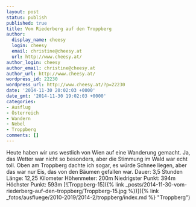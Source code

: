 ```yaml
---
layout: post
status: publish
published: true
title: Vom Riederberg auf den Troppberg
author:
  display_name: cheesy
  login: cheesy
  email: christine@cheesy.at
  url: http://www.cheesy.at/
author_login: cheesy
author_email: christine@cheesy.at
author_url: http://www.cheesy.at/
wordpress_id: 22230
wordpress_url: http://www.cheesy.at/?p=22230
date: '2014-11-30 20:02:03 +0000'
date_gmt: '2014-11-30 19:02:03 +0000'
categories:
- Ausflug
- Österreich
- Wandern
- Nebel
- Troppberg
comments: []
---
```

Heute haben wir uns westlich von Wien auf eine Wanderung gemacht. Ja, das Wetter war nicht so besonders, aber die Stimmung im Wald war echt toll. Oben am Troppberg dachte ich sogar, es würde Schnee liegen, aber das war nur Eis, das von den Bäumen gefallen war.
Dauer: 3,5 Stunden
Länge: 12,25 Kilometer
Höhenmeter: 200m
Niedrigster Punkt: 394m
Höchster Punkt: 593m
[![Troppberg-15]({% link _posts/2014-11-30-vom-riederberg-auf-den-troppberg/Troppberg-15.jpg %})]({% link _fotos/ausfluege/2010-2019/2014-2/troppberg/index.md %} "Troppberg")
